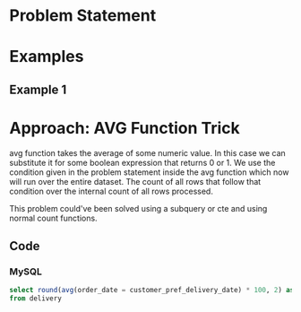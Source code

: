 # Problem Statement

# Examples
## Example 1

# Approach: AVG Function Trick
avg function takes the average of some numeric value. In this case we can substitute it for some boolean expression that returns 0 or 1.
We use the condition given in the problem statement inside the avg function which now will run over the entire dataset. The count of all rows that follow that condition over the internal count of all rows processed.

This problem could've been solved using a subquery or cte and using normal count functions.
## Code
### MySQL
```sql
select round(avg(order_date = customer_pref_delivery_date) * 100, 2) as immediate_percentage
from delivery
```